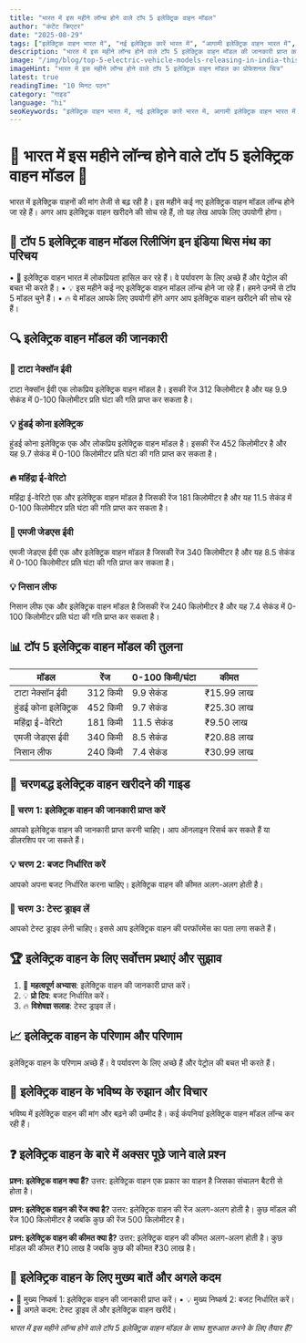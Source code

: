 ```yaml
---
title: "भारत में इस महीने लॉन्च होने वाले टॉप 5 इलेक्ट्रिक वाहन मॉडल"
author: "कंटेंट क्रिएटर"
date: "2025-08-29"
tags: ["इलेक्ट्रिक वाहन भारत में", "नई इलेक्ट्रिक कारें भारत में", "आगामी इलेक्ट्रिक वाहन भारत में", "इस महीने भारत में लॉन्च होने वाले इलेक्ट्रिक कारें", "भारत में 2025 के टॉप इलेक्ट्रिक वाहन", "भारत में कौन सी इलेक्ट्रिक कार खरीदें", "भारत में नई इलेक्ट्रिक वाहन क्या हैं", "भारत में सर्वश्रेष्ठ इलेक्ट्रिक वाहन कैसे चुनें", "हरित गतिशीलता भारत में", "पारिस्थितिक परिवहन", "भारत में इलेक्ट्रिक वाहन बाजार", "टिकाऊ कारें भारत में"]
description: "भारत में इस महीने लॉन्च होने वाले टॉप 5 इलेक्ट्रिक वाहन मॉडल की जानकारी प्राप्त करें। इस लेख में हमने भारत में उपलब्ध नवीनतम और सर्वश्रेष्ठ इलेक्ट्रिक वाहन मॉडलों की सूची, उनकी विशेषताएं, कीमतें और पर्यावरणीय लाभों के बारे में विस्तार से बताया है।"
image: "/img/blog/top-5-electric-vehicle-models-releasing-in-india-this-month-hero.jpg"
imageHint: "भारत में इस महीने लॉन्च होने वाले टॉप 5 इलेक्ट्रिक वाहन मॉडल का प्रोफेशनल चित्र"
latest: true
readingTime: "10 मिनट पठन"
category: "गाइड"
language: "hi"
seoKeywords: "इलेक्ट्रिक वाहन भारत में, नई इलेक्ट्रिक कारें भारत में, आगामी इलेक्ट्रिक वाहन भारत में, इस महीने भारत में लॉन्च होने वाले इलेक्ट्रिक कारें, भारत में 2025 के टॉप इलेक्ट्रिक वाहन, भारत में कौन सी इलेक्ट्रिक कार खरीदें, भारत में नई इलेक्ट्रिक वाहन क्या हैं, भारत में सर्वश्रेष्ठ इलेक्ट्रिक वाहन कैसे चुनें, हरित गतिशीलता भारत में, पारिस्थितिक परिवहन, भारत में इलेक्ट्रिक वाहन बाजार, टिकाऊ कारें भारत में"
---
```


# 🌟 भारत में इस महीने लॉन्च होने वाले टॉप 5 इलेक्ट्रिक वाहन मॉडल 🔋

भारत में इलेक्ट्रिक वाहनों की मांग तेजी से बढ़ रही है। इस महीने कई नए इलेक्ट्रिक वाहन मॉडल लॉन्च होने जा रहे हैं। अगर आप इलेक्ट्रिक वाहन खरीदने की सोच रहे हैं, तो यह लेख आपके लिए उपयोगी होगा।

## 📍 टॉप 5 इलेक्ट्रिक वाहन मॉडल रिलीजिंग इन इंडिया थिस मंथ का परिचय

• 🎯 इलेक्ट्रिक वाहन भारत में लोकप्रियता हासिल कर रहे हैं। वे पर्यावरण के लिए अच्छे हैं और पेट्रोल की बचत भी करते हैं।
• 💡 इस महीने कई नए इलेक्ट्रिक वाहन मॉडल लॉन्च होने जा रहे हैं। हमने उनमें से टॉप 5 मॉडल चुने हैं।
• 🔥 ये मॉडल आपके लिए उपयोगी होंगे अगर आप इलेक्ट्रिक वाहन खरीदने की सोच रहे हैं।

## 🔍 इलेक्ट्रिक वाहन मॉडल की जानकारी

### 🎯 टाटा नेक्सॉन ईवी
टाटा नेक्सॉन ईवी एक लोकप्रिय इलेक्ट्रिक वाहन मॉडल है। इसकी रेंज 312 किलोमीटर है और यह 9.9 सेकंड में 0-100 किलोमीटर प्रति घंटा की गति प्राप्त कर सकता है।

### 💡 हुंडई कोना इलेक्ट्रिक
हुंडई कोना इलेक्ट्रिक एक और लोकप्रिय इलेक्ट्रिक वाहन मॉडल है। इसकी रेंज 452 किलोमीटर है और यह 9.7 सेकंड में 0-100 किलोमीटर प्रति घंटा की गति प्राप्त कर सकता है।

### 🔥 महिंद्रा ई-वेरिटो
महिंद्रा ई-वेरिटो एक और इलेक्ट्रिक वाहन मॉडल है जिसकी रेंज 181 किलोमीटर है और यह 11.5 सेकंड में 0-100 किलोमीटर प्रति घंटा की गति प्राप्त कर सकता है।

### 🎯 एमजी जेडएस ईवी
एमजी जेडएस ईवी एक और इलेक्ट्रिक वाहन मॉडल है जिसकी रेंज 340 किलोमीटर है और यह 8.5 सेकंड में 0-100 किलोमीटर प्रति घंटा की गति प्राप्त कर सकता है।

### 💡 निसान लीफ
निसान लीफ एक और इलेक्ट्रिक वाहन मॉडल है जिसकी रेंज 240 किलोमीटर है और यह 7.4 सेकंड में 0-100 किलोमीटर प्रति घंटा की गति प्राप्त कर सकता है।

## 📊 टॉप 5 इलेक्ट्रिक वाहन मॉडल की तुलना

| मॉडल | रेंज | 0-100 किमी/घंटा | कीमत |
|---------|-------|-----|-------|
| टाटा नेक्सॉन ईवी | 312 किमी | 9.9 सेकंड | ₹15.99 लाख |
| हुंडई कोना इलेक्ट्रिक | 452 किमी | 9.7 सेकंड | ₹25.30 लाख |
| महिंद्रा ई-वेरिटो | 181 किमी | 11.5 सेकंड | ₹9.50 लाख |
| एमजी जेडएस ईवी | 340 किमी | 8.5 सेकंड | ₹20.88 लाख |
| निसान लीफ | 240 किमी | 7.4 सेकंड | ₹30.99 लाख |

## 🚀 चरणबद्ध इलेक्ट्रिक वाहन खरीदने की गाइड

### 🔧 चरण 1: इलेक्ट्रिक वाहन की जानकारी प्राप्त करें
आपको इलेक्ट्रिक वाहन की जानकारी प्राप्त करनी चाहिए। आप ऑनलाइन रिसर्च कर सकते हैं या डीलरशिप पर जा सकते हैं।

### 💡 चरण 2: बजट निर्धारित करें
आपको अपना बजट निर्धारित करना चाहिए। इलेक्ट्रिक वाहन की कीमत अलग-अलग होती है।

### 🎯 चरण 3: टेस्ट ड्राइव लें
आपको टेस्ट ड्राइव लेनी चाहिए। इससे आप इलेक्ट्रिक वाहन की परफॉरमेंस का पता लगा सकते हैं।

## 🏆 इलेक्ट्रिक वाहन के लिए सर्वोत्तम प्रथाएं और सुझाव

1. 🎯 **महत्वपूर्ण अभ्यास**: इलेक्ट्रिक वाहन की जानकारी प्राप्त करें।
2. 💡 **प्रो टिप**: बजट निर्धारित करें।
3. 🔥 **विशेषज्ञ सलाह**: टेस्ट ड्राइव लें।

## 📈 इलेक्ट्रिक वाहन के परिणाम और परिणाम

इलेक्ट्रिक वाहन के परिणाम अच्छे हैं। वे पर्यावरण के लिए अच्छे हैं और पेट्रोल की बचत भी करते हैं।

## 🔮 इलेक्ट्रिक वाहन के भविष्य के रुझान और विचार

भविष्य में इलेक्ट्रिक वाहन की मांग और बढ़ने की उम्मीद है। कई कंपनियां इलेक्ट्रिक वाहन मॉडल लॉन्च कर रही हैं।

## ❓ इलेक्ट्रिक वाहन के बारे में अक्सर पूछे जाने वाले प्रश्न

**प्रश्न: इलेक्ट्रिक वाहन क्या हैं?**
उत्तर: इलेक्ट्रिक वाहन एक प्रकार का वाहन है जिसका संचालन बैटरी से होता है।

**प्रश्न: इलेक्ट्रिक वाहन की रेंज क्या है?**
उत्तर: इलेक्ट्रिक वाहन की रेंज अलग-अलग होती है। कुछ मॉडल की रेंज 100 किलोमीटर है जबकि कुछ की रेंज 500 किलोमीटर है।

**प्रश्न: इलेक्ट्रिक वाहन की कीमत क्या है?**
उत्तर: इलेक्ट्रिक वाहन की कीमत अलग-अलग होती है। कुछ मॉडल की कीमत ₹10 लाख है जबकि कुछ की कीमत ₹30 लाख है।

## 📌 इलेक्ट्रिक वाहन के लिए मुख्य बातें और अगले कदम

• 🎯 मुख्य निष्कर्ष 1: इलेक्ट्रिक वाहन की जानकारी प्राप्त करें।
• 💡 मुख्य निष्कर्ष 2: बजट निर्धारित करें।
• 🚀 अगले कदम: टेस्ट ड्राइव लें और इलेक्ट्रिक वाहन खरीदें।

*भारत में इस महीने लॉन्च होने वाले टॉप 5 इलेक्ट्रिक वाहन मॉडल के साथ शुरुआत करने के लिए तैयार हैं?*
